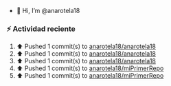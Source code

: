 - 👋 Hi, I’m @anarotela18

### :zap: Actividad reciente
<!--RECENT_ACTIVITY:start-->
1. ⬆️ Pushed 1 commit(s) to [anarotela18/anarotela18](https://github.com/anarotela18/anarotela18)<br>
2. ⬆️ Pushed 1 commit(s) to [anarotela18/anarotela18](https://github.com/anarotela18/anarotela18)<br>
3. ⬆️ Pushed 1 commit(s) to [anarotela18/anarotela18](https://github.com/anarotela18/anarotela18)<br>
4. ⬆️ Pushed 1 commit(s) to [anarotela18/miPrimerRepo](https://github.com/anarotela18/miPrimerRepo)<br>
5. ⬆️ Pushed 1 commit(s) to [anarotela18/miPrimerRepo](https://github.com/anarotela18/miPrimerRepo)<br>
<!--RECENT_ACTIVITY:end-->
